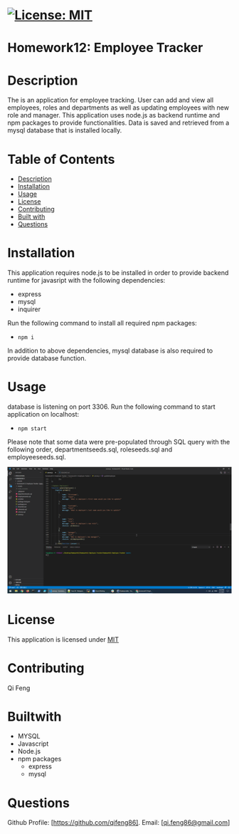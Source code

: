# [![License: MIT](https://img.shields.io/badge/License-MIT-yellow.svg)](https://opensource.org/licenses/MIT)


# Homework12: Employee Tracker

# Description

The is an application for employee tracking. User can add and view all employees, roles and departments as well as updating employees with new role and manager. This application uses node.js as backend runtime and npm packages to provide functionalities. Data is saved and retrieved from a mysql database that is installed locally.

# Table of Contents
* [Description](#description)
* [Installation](#installation)
* [Usage](#usage)
* [License](#license)
* [Contributing](#contribute)
* [Built with](#Builtwith)
* [Questions](#questions)

# Installation

This application requires node.js to be installed in order to provide backend runtime for javasript with the following dependencies:

- express
- mysql
- inquirer

Run the following command to install all required npm packages:

- `npm i`

In addition to above dependencies, mysql database is also required to provide database function.



# Usage
database is listening on port 3306. Run the following command to start application on localhost:

- `npm start`

Please note that some data were pre-populated through SQL query with the following order, departmentseeds.sql, roleseeds.sql and employeeseeds.sql.

![Demo](https://github.com/qifeng86/homework12-Employee-Tracker/blob/main/homework12.gif)

# License

This application is licensed under [MIT](https://github.com/qifeng86/qifeng-EmployeeSummary/blob/main/LICENSE)

# Contributing

Qi Feng

# Builtwith
- MYSQL
- Javascript
- Node.js
- npm packages
  - express
  - mysql
  
# Questions

Github Profile: [https://github.com/qifeng86]. Email: [qi.feng86@gmail.com]
